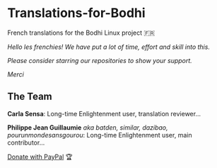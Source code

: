 # Translations-for-Bodhi

French translations for the Bodhi Linux project :fr:

*Hello les frenchies! We have put a lot of time, effort and skill into this.*

*Please consider starring our repositories to show your support.*

*Merci*


## The Team

**Carla Sensa**: Long-time Enlightenment user, translation reviewer...

**Philippe Jean Guillaumie** *aka batden, similar, dazibao, pourunmondesansgourou*: Long-time Enlightenment user, main contributor...

[Donate with PayPal](https://www.paypal.com/donate/?hosted_button_id=QGXWYZWH5QP5E) :trophy:
